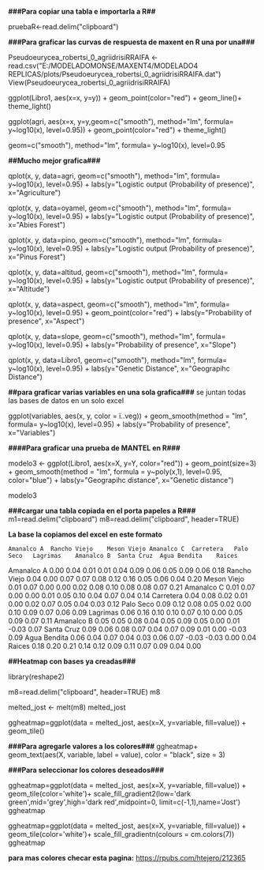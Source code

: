 **###Para copiar una tabla e importarla a R##**

pruebaR<-read.delim("clipboard")



**###Para graficar las curvas de respuesta de maxent en R una por una###**


Pseudoeurycea_robertsi_0_agriidrisiRRAIFA <- read.csv("E:/MODELADOMONSE/MAXENT4/MODELADO4 REPLICAS/plots/Pseudoeurycea_robertsi_0_agriidrisiRRAIFA.dat")
View(Pseudoeurycea_robertsi_0_agriidrisiRRAIFA)


ggplot(Libro1, aes(x=x, y=y)) +
geom_point(color="red") +
geom_line()+
theme_light()

ggplot(agri, aes(x=x, y=y,geom=c("smooth"), method="lm", formula= y~log10(x), level=0.95)) +
geom_point(color="red") +
theme_light()

geom=c("smooth"), method="lm", formula= y~log10(x), level=0.95



**##Mucho mejor grafica###**

qplot(x, y, data=agri, geom=c("smooth"), method="lm", formula= y~log10(x), level=0.95) +
labs(y="Logistic output (Probability of presence)", x="Agriculture")

qplot(x, y, data=oyamel, geom=c("smooth"), method="lm", formula= y~log10(x), level=0.95) +
labs(y="Logistic output (Probability of presence)", x="Abies Forest")

qplot(x, y, data=pino, geom=c("smooth"), method="lm", formula= y~log10(x), level=0.95) +
labs(y="Logistic output (Probability of presence)", x="Pinus Forest")

qplot(x, y, data=altitud, geom=c("smooth"), method="lm", formula= y~log10(x), level=0.95) +
labs(y="Logistic output (Probability of presence)", x="Altitude")

qplot(x, y, data=aspect, geom=c("smooth"), method="lm", formula= y~log10(x), level=0.95) +
geom_point(color="red") +
labs(y="Probability of presence", x="Aspect")


qplot(x, y, data=slope, geom=c("smooth"), method="lm", formula= y~log10(x), level=0.95) +
labs(y="Probability of presence", x="Slope")

qplot(x, y, data=Libro1, geom=c("smooth"), method="lm", formula= y~log10(x), level=0.95) +
labs(y="Genetic Distance", x="Geograpihc Distance")



**##para graficar varias variables en una sola grafica###**
se juntan todas las bases de datos en un solo excel

ggplot(variables, aes(x, y, color = ï..veg)) +
    geom_smooth(method = "lm", formula= y~log10(x), level=0.95) +
labs(y="Probability of presence", x="Variables")



**####Para graficar una prueba de MANTEL en R###**

modelo3 <- ggplot(Libro1, aes(x=X, y=Y, color="red")) + 
geom_point(size=3) +
geom_smooth(method = "lm", formula = y~poly(x,1), level=0.95, color="blue") +
labs(y="Geograpihc distance", x="Genetic distance")

modelo3

**###cargar una tabla copiada en el porta papeles a R###**
m1=read.delim("clipboard")
m8=read.delim("clipboard", header=TRUE)

**La base la copiamos del excel en este formato**

	Amanalco A	Rancho Viejo	Meson Viejo	Amanalco C	Carretera	Palo Seco	Lagrimas	Amanalco B	Santa Cruz	Agua Bendita	Raices
Amanalco A	0.00	0.04	0.01	0.01	0.04	0.09	0.06	0.05	0.09	0.06	0.18
Rancho Viejo	0.04	0.00	0.07	0.07	0.08	0.12	0.16	0.05	0.06	0.04	0.20
Meson Viejo	0.01	0.07	0.00	0.00	0.02	0.08	0.10	0.08	0.08	0.07	0.21
Amanalco C	0.01	0.07	0.00	0.00	0.01	0.05	0.10	0.04	0.07	0.04	0.14
Carretera	0.04	0.08	0.02	0.01	0.00	0.02	0.07	0.05	0.04	0.03	0.12
Palo Seco	0.09	0.12	0.08	0.05	0.02	0.00	0.10	0.09	0.07	0.06	0.09
Lagrimas	0.06	0.16	0.10	0.10	0.07	0.10	0.00	0.05	0.09	0.07	0.11
Amanalco B	0.05	0.05	0.08	0.04	0.05	0.09	0.05	0.00	0.01	-0.03	0.07
Santa Cruz	0.09	0.06	0.08	0.07	0.04	0.07	0.09	0.01	0.00	-0.03	0.09
Agua Bendita	0.06	0.04	0.07	0.04	0.03	0.06	0.07	-0.03	-0.03	0.00	0.04
Raices	0.18	0.20	0.21	0.14	0.12	0.09	0.11	0.07	0.09	0.04	0.00

**##Heatmap con bases ya creadas###**

library(reshape2)

m8=read.delim("clipboard", header=TRUE)
m8

melted_jost <- melt(m8)
melted_jost

ggheatmap=ggplot(data = melted_jost, aes(x=X, y=variable, fill=value)) + 
geom_tile()

**###Para agregarle valores a los colores###**
ggheatmap+
geom_text(aes(X, variable, label = value), color = "black", size = 3)

**###Para seleccionar los colores deseados###**

ggheatmap=ggplot(data = melted_jost, aes(x=X, y=variable, fill=value)) + 
geom_tile(color='white')+
scale_fill_gradient2(low='dark green',mid='grey',high='dark red',midpoint=0, limit=c(-1,1),name='Jost')
ggheatmap

ggheatmap=ggplot(data = melted_jost, aes(x=X, y=variable, fill=value)) + 
geom_tile(color='white')+
scale_fill_gradientn(colours = cm.colors(7))
ggheatmap

**para mas colores checar esta pagina:** https://rpubs.com/htejero/212365